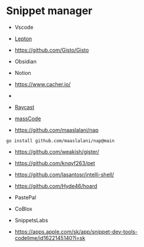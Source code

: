 # Snippet manager

- Vscode
- [Lepton](https://hackjutsu.com/Lepton/)
- https://github.com/Gisto/Gisto

- Obsidian
- Notion
- https://www.cacher.io/
- 
- [Raycast](https://www.raycast.com/antonreshetov/masscode)
- [massCode](https://github.com/massCodeIO/massCode/releases/tag/v3.11.0)

- https://github.com/maaslalani/nap

```
go install github.com/maaslalani/nap@main
```
- https://github.com/weakish/gister/
- https://github.com/knqyf263/pet
- https://github.com/lasantosr/intelli-shell/
- https://github.com/Hyde46/hoard

- PastePal
- CoBlox
 
- SnippetsLabs
- https://apps.apple.com/sk/app/snippet-dev-tools-codelime/id1622145140?l=sk